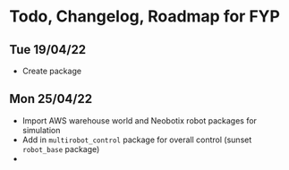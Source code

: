 # Todo, Changelog, Roadmap for FYP

## Tue 19/04/22
- Create package

## Mon 25/04/22
- Import AWS warehouse world and Neobotix robot packages for simulation
- Add in `multirobot_control` package for overall control (sunset `robot_base` package)
- 